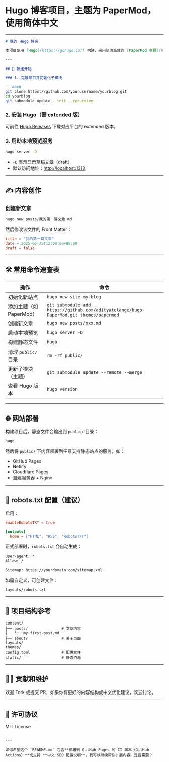 # Hugo 博客项目，主题为 PaperMod，使用简体中文

---

````markdown
# 我的 Hugo 博客

本项目使用 [Hugo](https://gohugo.io/) 构建，采用简洁高效的 [PaperMod 主题](https://github.com/adityatelange/hugo-PaperMod)，适用于个人博客、技术分享、写作记录等场景。

---

## 🚀 快速开始

### 1. 克隆项目并初始化子模块

```bash
git clone https://github.com/yourusername/yourblog.git
cd yourblog
git submodule update --init --recursive
````

### 2. 安装 Hugo（需 extended 版）

可前往 [Hugo Releases](https://github.com/gohugoio/hugo/releases) 下载对应平台的 extended 版本。

### 3. 启动本地预览服务

```bash
hugo server -D
```

* `-D` 表示显示草稿文章（draft）
* 默认访问地址：[http://localhost:1313](http://localhost:1313)

---

## ✍️ 内容创作

### 创建新文章

```bash
hugo new posts/我的第一篇文章.md
```

然后修改该文件的 Front Matter：

```toml
title = "我的第一篇文章"
date = 2025-05-25T12:00:00+08:00
draft = false
```

---

## 🛠️ 常用命令速查表

| 操作               | 命令                                                                                     |
| ---------------- | -------------------------------------------------------------------------------------- |
| 初始化新站点           | `hugo new site my-blog`                                                                |
| 添加主题（如 PaperMod） | `git submodule add https://github.com/adityatelange/hugo-PaperMod.git themes/papermod` |
| 创建新文章            | `hugo new posts/xxx.md`                                                                |
| 启动本地预览           | `hugo server -D`                                                                       |
| 构建静态文件           | `hugo`                                                                                 |
| 清理 `public/` 目录  | `rm -rf public/`                                                                       |
| 更新子模块（主题）        | `git submodule update --remote --merge`                                                |
| 查看 Hugo 版本       | `hugo version`                                                                         |

---

## 🌐 网站部署

构建项目后，静态文件会输出到 `public/` 目录：

```bash
hugo
```

然后将 `public/` 下内容部署到任意支持静态站点的服务，如：

* GitHub Pages
* Netlify
* Cloudflare Pages
* 自建服务器 + Nginx

---

## 📄 robots.txt 配置（建议）

启用：

```toml
enableRobotsTXT = true

[outputs]
  home = ["HTML", "RSS", "RobotsTXT"]
```

正式部署时，`robots.txt` 会自动生成：

```txt
User-agent: *
Allow: /

Sitemap: https://yourdomain.com/sitemap.xml
```

如需自定义，可创建文件：

```
layouts/robots.txt
```

---

## 📁 项目结构参考

```plaintext
content/
├── posts/               # 文章内容
│   └── my-first-post.md
├── about/               # 关于页面
layouts/
themes/
config.toml              # 配置文件
static/                  # 静态资源
```

---

## 🧑‍💻 贡献和维护

欢迎 Fork 或提交 PR，如果你有更好的内容结构或中文优化建议，欢迎讨论。

---

## 📜 许可协议

MIT License

```

---

如你希望这个 `README.md` 包含**部署到 GitHub Pages 的 CI 脚本（GitHub Actions）**或支持 **中文 SEO 配置说明**，我可以继续帮你扩展内容。是否需要？
```
